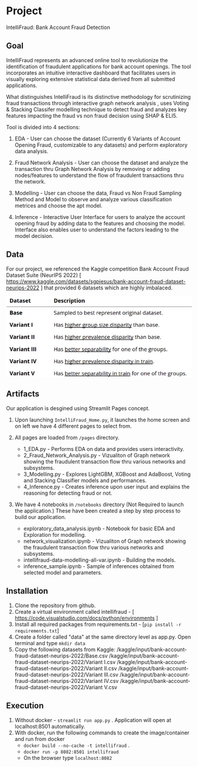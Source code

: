 # Project
IntelliFraud: Bank Account Fraud Detection

## Goal
IntelliFraud represents an advanced online tool to revolutionize the identification of fraudulent applications for bank account openings. The tool incorporates an intuitive interactive dashboard that facilitates users in visually exploring extensive statistical data derived from all submitted applications.

What distinguishes IntelliFraud is its distinctive methodology for scrutinizing fraud transactions through interactive graph network analysis , uses Voting & Stacking Classifer modelling technique to detect fraud and analyzes key features impacting the fraud vs non fraud decision using SHAP & ELI5. 

Tool is divided into 4 sections:

1. EDA - User can choose the dataset (Currently 6 Variants of Account Opening Fraud, customizable to any datasets) and perform exploratory data analysis.

2. Fraud Network Analysis - User can choose the dataset and analyze the transaction thru Graph Network Analysis by removing or adding nodes/features to understand the flow of fraudulent transactions thru the network.

3. Modelling - User can choose the data, Fraud vs Non Fraud Sampling Method and Model to observe and analyze various classification metrices and choose the apt model.

4. Inference - Interactive User Interface for users to analyze the account opening fraud by adding data to the features and choosing the model. Interface also enables user to understand the factors leading to the model decision.

## Data 
For our project, we referenced the Kaggle competition  Bank Account Fraud Dataset Suite (NeurIPS 2022)  [ https://www.kaggle.com/datasets/sgpjesus/bank-account-fraud-dataset-neurips-2022 ] that provided 6 datasets which are highly imbalaced.

![alt text](images/data.jpg)

## Artifacts
Our application is desgined using Streamlit Pages concept.
1. Upon launching `IntelliFraud_Home.py`, it launches the home screen and on left we have 4 different pages to select from. 

2. All pages are loaded from `/pages` directory.
    * 1_EDA.py - Performs EDA on data and provides users interactivity.
    * 2_Fraud_Network_Analysis.py - Vizualiton of Graph network showing the fraudulent transaction flow thru various networks and subsystems.
    * 3_Modelling.py - Explores LightGBM, XGBoost and AdaBoost, Voting and Stacking Classifier models and performances.
    * 4_Inference.py - Creates inference upon user input and explains the reasoning for detecting fraud or not.

3. We have 4 notebooks in `/notebooks` directory (Not Required to launch the application.) These have been created a step by step process to build our application.
    * exploratory_data_analysis.ipynb - Notebook for basic EDA and Exploration for modelling.
    * network_visualization.ipynb - Vizualiton of Graph network showing the fraudulent transaction flow thru various networks and subsystems.
    * intellifraud-data-modelling-all-var.ipynb - Building the models.
    * inference_sample.ipynb - Sample of inferences obtained from selected model and parameters.

## Installation
1. Clone the repository from github.
2. Create a virtual environment called intellifraud -  [ https://code.visualstudio.com/docs/python/environments ]
3. Install all required packages from requirements.txt - [`pip install -r requirements.txt`]
4. Create a folder called "data" at the same directory level as app.py. Open terminal and type `mkdir data`
5. Copy the following datasets from Kaggle:
    /kaggle/input/bank-account-fraud-dataset-neurips-2022/Base.csv
    /kaggle/input/bank-account-fraud-dataset-neurips-2022/Variant I.csv
    /kaggle/input/bank-account-fraud-dataset-neurips-2022/Variant II.csv
    /kaggle/input/bank-account-fraud-dataset-neurips-2022/Variant III.csv
    /kaggle/input/bank-account-fraud-dataset-neurips-2022/Variant IV.csv
    /kaggle/input/bank-account-fraud-dataset-neurips-2022/Variant V.csv

## Execution
1. Without docker - `streamlit run app.py` . Application will open at localhost:8501 automatically.
2. With docker, run the following commands to create the image/container and run from docker
    * `docker build --no-cache -t intellifraud` .
    * `docker run -p 8082:8501 intellifraud`
    * On the browser type `localhost:8082`


